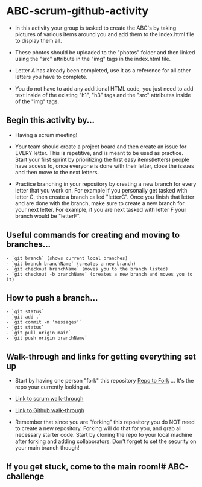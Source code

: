 # ABC-scrum-github-activity

- In this activity your group is tasked to create the ABC's by taking pictures of various items around you and add them to the index.html file to display them all. 

- These photos should be uploaded to the "photos" folder and then linked using the "src" attribute in the "img" tags in the index.html file. 

- Letter A has already been completed, use it as a reference for all other letters you have to complete. 

- You do not have to add any additional HTML code, you just need to add text inside of the existing "h1", "h3" tags and the "src" attributes inside of the "img" tags. 

## Begin this activity by... ##
- Having a scrum meeting!

- Your team should create a project board and then create an issue for EVERY letter. This is repetitive, and is meant to be used as practice. Start your first sprint by prioritizing the first easy items(letters) people have access to, once everyone is done with their letter, close the issues and then move to the next letters.

- Practice branching in your repository by creating a new branch for every letter that you work on. For example if you personally get tasked with letter C, then create a branch called "letterC". Once you finish that letter and are done with the branch, make sure to create a new branch for your next letter. For example, if you are next tasked with letter F your branch would be "letterF".

## Useful commands for creating and moving to branches...
    - `git branch` (shows current local branches)
    - `git branch branchName` (creates a new branch)
    - `git checkout branchName` (moves you to the branch listed)
    - `git checkout -b branchName` (creates a new branch and moves you to it)

## How to push a branch... 
    - `git status`
    - `git add .`
    - `git commit -m 'messages'`
    - `git status`
    - `git pull origin main`
    - `git push origin branchName`

## Walk-through and links for getting everything set up ##
- Start by having one person "fork" this repository [Repo to Fork](https://github.com/reanderson89/ABC-scrum-github-activity) ... It's the repo your currently looking at.

- <a href="https://docs.google.com/document/d/1vmgCw0jRXkeVc6nimG8Qp0-GQ_DNu4Huj05krMAiM6c/edit?usp=sharing" target="_blank">Link to scrum walk-through</a>
 
- <a href="https://docs.google.com/document/d/1_zaihf2OYYfoiYimgpSnm9jJHyxSzfeO7WYbZVNJe64/edit?usp=sharing" target="_blank">Link to Github walk-through</a>

- Remember that since you are "forking" this repository you do NOT need to create a new repository. Forking will do that for you, and grab all necessary starter code. Start by cloning the repo to your local machine after forking and adding collaborators. Don't forget to set the security on your main branch though!

## If you get stuck, come to the main room!# ABC-challenge
